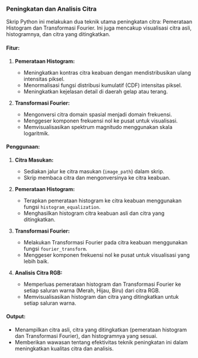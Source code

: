 ### Peningkatan dan Analisis Citra

Skrip Python ini melakukan dua teknik utama peningkatan citra: Pemerataan Histogram dan Transformasi Fourier. Ini juga mencakup visualisasi citra asli, histogramnya, dan citra yang ditingkatkan.

#### Fitur:

1. **Pemerataan Histogram:**
   - Meningkatkan kontras citra keabuan dengan mendistribusikan ulang intensitas piksel.
   - Menormalisasi fungsi distribusi kumulatif (CDF) intensitas piksel.
   - Meningkatkan kejelasan detail di daerah gelap atau terang.

2. **Transformasi Fourier:**
   - Mengonversi citra domain spasial menjadi domain frekuensi.
   - Menggeser komponen frekuensi nol ke pusat untuk visualisasi.
   - Memvisualisasikan spektrum magnitudo menggunakan skala logaritmik.

#### Penggunaan:
1. **Citra Masukan:**
   - Sediakan jalur ke citra masukan (`image_path`) dalam skrip.
   - Skrip membaca citra dan mengonversinya ke citra keabuan.

2. **Pemerataan Histogram:**
   - Terapkan pemerataan histogram ke citra keabuan menggunakan fungsi `histogram_equalization`.
   - Menghasilkan histogram citra keabuan asli dan citra yang ditingkatkan.

3. **Transformasi Fourier:**
   - Melakukan Transformasi Fourier pada citra keabuan menggunakan fungsi `fourier_transform`.
   - Menggeser komponen frekuensi nol ke pusat untuk visualisasi yang lebih baik.

4. **Analisis Citra RGB:**
   - Memperluas pemerataan histogram dan Transformasi Fourier ke setiap saluran warna (Merah, Hijau, Biru) dari citra RGB.
   - Memvisualisasikan histogram dan citra yang ditingkatkan untuk setiap saluran warna.

#### Output:
   - Menampilkan citra asli, citra yang ditingkatkan (pemerataan histogram dan Transformasi Fourier), dan histogramnya yang sesuai.
   - Memberikan wawasan tentang efektivitas teknik peningkatan ini dalam meningkatkan kualitas citra dan analisis.